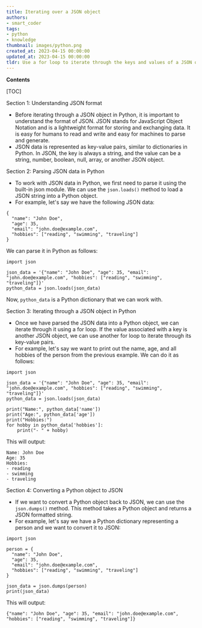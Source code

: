 ```yaml
---
title: Iterating over a JSON object
authors:
- smart_coder
tags:
- python
- knowledge
thumbnail: images/python.png
created_at: 2023-04-15 00:00:00
updated_at: 2023-04-15 00:00:00
tldr: Use a for loop to iterate through the keys and values of a JSON object in Python.
---
```


**Contents**

[TOC]

Section 1: Understanding JSON format
- Before iterating through a JSON object in Python, it is important to understand the format of JSON. JSON stands for JavaScript Object Notation and is a lightweight format for storing and exchanging data. It is easy for humans to read and write and easy for machines to parse and generate.
- JSON data is represented as key-value pairs, similar to dictionaries in Python. In JSON, the key is always a string, and the value can be a string, number, boolean, null, array, or another JSON object.

Section 2: Parsing JSON data in Python
- To work with JSON data in Python, we first need to parse it using the built-in json module. We can use the `json.loads()` method to load a JSON string into a Python object.
- For example, let's say we have the following JSON data:
```
{
  "name": "John Doe",
  "age": 35,
  "email": "john.doe@example.com",
  "hobbies": ["reading", "swimming", "traveling"]
}
```
We can parse it in Python as follows:
```
import json

json_data = '{"name": "John Doe", "age": 35, "email": "john.doe@example.com", "hobbies": ["reading", "swimming", "traveling"]}'
python_data = json.loads(json_data)
```
Now, `python_data` is a Python dictionary that we can work with.

Section 3: Iterating through a JSON object in Python
- Once we have parsed the JSON data into a Python object, we can iterate through it using a for loop. If the value associated with a key is another JSON object, we can use another for loop to iterate through its key-value pairs.
- For example, let's say we want to print out the name, age, and all hobbies of the person from the previous example. We can do it as follows:
```
import json

json_data = '{"name": "John Doe", "age": 35, "email": "john.doe@example.com", "hobbies": ["reading", "swimming", "traveling"]}'
python_data = json.loads(json_data)

print("Name:", python_data['name'])
print("Age:", python_data['age'])
print("Hobbies:")
for hobby in python_data['hobbies']:
    print("- " + hobby)
```
This will output:
```
Name: John Doe
Age: 35
Hobbies:
- reading
- swimming
- traveling
```

Section 4: Converting a Python object to JSON
- If we want to convert a Python object back to JSON, we can use the `json.dumps()` method. This method takes a Python object and returns a JSON formatted string.
- For example, let's say we have a Python dictionary representing a person and we want to convert it to JSON:
```
import json

person = {
  "name": "John Doe",
  "age": 35,
  "email": "john.doe@example.com",
  "hobbies": ["reading", "swimming", "traveling"]
}

json_data = json.dumps(person)
print(json_data)
```
This will output:
```
{"name": "John Doe", "age": 35, "email": "john.doe@example.com", "hobbies": ["reading", "swimming", "traveling"]}
```
